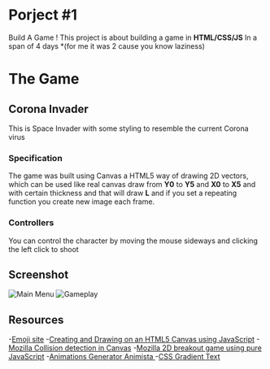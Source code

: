 # Porject #1

Build A Game ! 
This project is about building a game in **HTML/CSS/JS**
In a span of 4 days *(for me it was 2 cause you know laziness)

# The Game

## Corona Invader

This is Space Invader with some styling to resemble the current Corona virus

### Specification

The game was built using Canvas a HTML5 way of drawing 2D vectors,
which can be used like real canvas draw from **Y0** to **Y5** and **X0** to **X5** and with certain thickness and that will draw **L** and if you set a repeating function you create new image each frame.

### Controllers
You can control the character by moving the mouse sideways and clicking the left click to shoot

## Screenshot

![Main Menu](https://i.imgur.com/pUZvsQc.png)
![Gameplay](https://i.imgur.com/3xPALeT.png)

## Resources 

-[Emoji site](https://html-css-js.com/html/character-codes/)
-[Creating and Drawing on an HTML5 Canvas using JavaScript](https://codeburst.io/creating-and-drawing-on-an-html5-canvas-using-javascript-93da75f001c1)
-[Mozilla Collision detection in Canvas](https://developer.mozilla.org/en-US/docs/Games/Tutorials/2D_Breakout_game_pure_JavaScript/Collision_detection)
-[Mozilla 2D breakout game using pure JavaScript](https://developer.mozilla.org/en-US/docs/Games/Tutorials/2D_Breakout_game_pure_JavaScript)
-[Animations Generator Animista ](https://animista.net)
-[CSS Gradient Text](https://cssgradient.io/blog/css-gradient-text/)